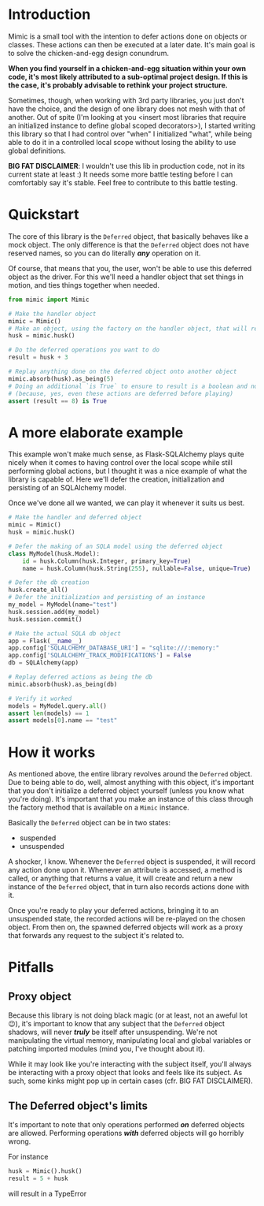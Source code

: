 # Introduction

Mimic is a small tool with the intention to defer actions done on objects or classes. These actions can then be executed at a later date. It's main goal is to solve the chicken-and-egg design conundrum.

**When you find yourself in a chicken-and-egg situation within your own code, it's most likely attributed to a sub-optimal project design.
If this is the case, it's probably advisable to rethink your project structure.**

Sometimes, though, when working with 3rd party libraries, you just don't have the choice, and the design of one library does not mesh with that of another.
Out of spite (I'm looking at you \<insert most libraries that require an initialized instance to define global scoped decorators\>), I started writing this library so that I had control over "when" I initialized "what", while being able to do it in a controlled local scope without losing the ability to use global definitions.
  
**BIG FAT DISCLAIMER**: I wouldn't use this lib in production code, not in its current state at least :) It needs some more battle testing before I can comfortably say it's stable. Feel free to contribute to this battle testing.

# Quickstart

The core of this library is the `Deferred` object, that basically behaves like a mock object. The only difference is that the `Deferred` object does not have reserved names, so you can do literally ***any*** operation on it.

Of course, that means that you, the user, won't be able to use this deferred object as the driver. For this we'll need a handler object that set things in motion, and ties things together when needed.

```python
from mimic import Mimic

# Make the handler object
mimic = Mimic()
# Make an object, using the factory on the handler object, that will record all actions
husk = mimic.husk()

# Do the deferred operations you want to do
result = husk + 3

# Replay anything done on the deferred object onto another object
mimic.absorb(husk).as_being(5)
# Doing an additional `is True` to ensure to result is a boolean and not a deferred object
# (because, yes, even these actions are deferred before playing)
assert (result == 8) is True
```

# A more elaborate example
This example won't make much sense, as Flask-SQLAlchemy plays quite nicely when it comes to having control over the local scope while still performing global actions, but I thought it was a nice example of what the library is capable of. Here we'll defer the creation, initialization and persisting of an SQLAlchemy model.

Once we've done all we wanted, we can play it whenever it suits us best.

```python
# Make the handler and deferred object
mimic = Mimic()
husk = mimic.husk()

# Defer the making of an SQLA model using the deferred object
class MyModel(husk.Model):
    id = husk.Column(husk.Integer, primary_key=True)
    name = husk.Column(husk.String(255), nullable=False, unique=True)

# Defer the db creation 
husk.create_all()
# Defer the initialization and persisting of an instance
my_model = MyModel(name="test")
husk.session.add(my_model)
husk.session.commit()

# Make the actual SQLA db object
app = Flask(__name__)
app.config['SQLALCHEMY_DATABASE_URI'] = "sqlite:///:memory:"
app.config['SQLALCHEMY_TRACK_MODIFICATIONS'] = False
db = SQLAlchemy(app)

# Replay deferred actions as being the db
mimic.absorb(husk).as_being(db)

# Verify it worked
models = MyModel.query.all()
assert len(models) == 1
assert models[0].name == "test"
```

# How it works
As mentioned above, the entire library revolves around the `Deferred` object. Due to being able to do, well, almost anything with this object, it's important that you don't initialize a deferred object yourself (unless you know what you're doing). It's important that you make an instance of this class through the factory method that is available on a `Mimic` instance.

Basically the `Deferred` object can be in two states:
- suspended
- unsuspended

A shocker, I know. Whenever the `Deferred` object is suspended, it will record any action done upon it. Whenever an attribute is accessed, a method is called, or anything that returns a value, it will create and return a new instance of the `Deferred` object, that in turn also records actions done with it.

Once you're ready to play your deferred actions, bringing it to an unsuspended state, the recorded actions will be re-played on the chosen object. From then on, the spawned deferred objects will work as a proxy that forwards any request to the subject it's related to.

# Pitfalls
## Proxy object
Because this library is not doing black magic (or at least, not an aweful lot 😉), it's important to know that any subject that the `Deferred` object shadows, will never ***truly*** be itself after unsuspending. We're not manipulating the virtual memory, manipulating local and global variables or patching imported modules (mind you, I've thought about it).

While it may look like you're interacting with the subject itself, you'll always be interacting with a proxy object that looks and feels like its subject. As such, some kinks might pop up in certain cases (cfr. BIG FAT DISCLAIMER).

## The Deferred object's limits
It's important to note that only operations performed ***on*** deferred objects are allowed. Performing operations ***with*** deferred objects will go horribly wrong.

For instance 
```python
husk = Mimic().husk()
result = 5 + husk
```
will result in a TypeError
